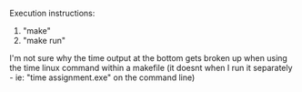 Execution instructions:

1. "make"
2. "make run" 

I'm not sure why the time output at the bottom gets broken up when using the time linux command within a makefile (it doesnt when I run it separately - ie: "time assignment.exe" on the command line) 